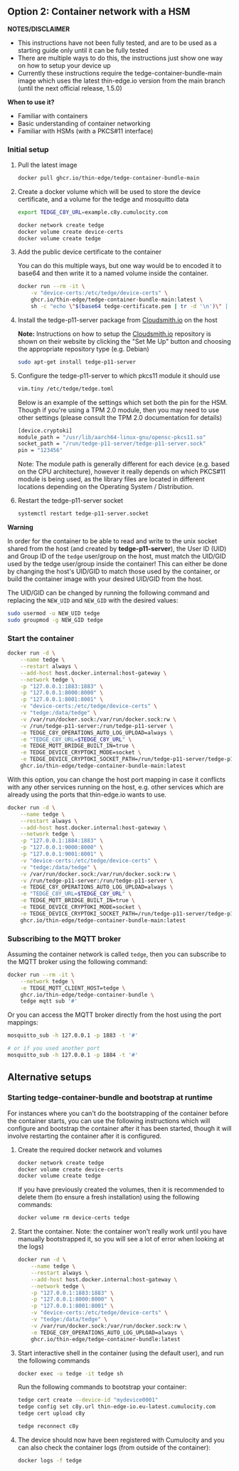 ## Option 2: Container network with a HSM

**NOTES/DISCLAIMER**

* This instructions have not been fully tested, and are to be used as a starting guide only until it can be fully tested
* There are multiple ways to do this, the instructions just show one way on how to setup your device up
* Currently these instructions require the tedge-container-bundle-main image which uses the latest thin-edge.io version from the main branch (until the next official release, 1.5.0)

**When to use it?**

* Familiar with containers
* Basic understanding of container networking
* Familiar with HSMs (with a PKCS#11 interface)


### Initial setup

1. Pull the latest image

    ```sh
    docker pull ghcr.io/thin-edge/tedge-container-bundle-main
    ```

1. Create a docker volume which will be used to store the device certificate, and a volume for the tedge and mosquitto data

    ```sh
    export TEDGE_C8Y_URL=example.c8y.cumulocity.com

    docker network create tedge
    docker volume create device-certs
    docker volume create tedge
    ```

1. Add the public device certificate to the container

    You can do this multiple ways, but one way would be to encoded it to base64 and then write it to a named volume inside the container.

    ```sh
    docker run --rm -it \
        -v "device-certs:/etc/tedge/device-certs" \
        ghcr.io/thin-edge/tedge-container-bundle-main:latest \
        sh -c "echo \"$(base64 tedge-certificate.pem | tr -d '\n')\" | base64 -d > \$(tedge config get device.cert_path)"
    ```

1. Install the tedge-p11-server package from [Cloudsmith.io](https://cloudsmith.io/~thinedge/repos/tedge-main/packages/) on the host

    **Note:** Instructions on how to setup the [Cloudsmith.io](https://cloudsmith.io/~thinedge/repos/tedge-main/packages/) repository is shown on their website by clicking the "Set Me Up" button and choosing the appropriate repository type (e.g. Debian)

    ```sh
    sudo apt-get install tedge-p11-server
    ```

1. Configure the tedge-p11-server to which pkcs11 module it should use

    ```sh
    vim.tiny /etc/tedge/tedge.toml
    ```

    Below is an example of the settings which set both the pin for the HSM. Though if you're using a TPM 2.0 module, then you may need to use other settings (please consult the TPM 2.0 documentation for details)

    ```sh
    [device.cryptoki]
    module_path = "/usr/lib/aarch64-linux-gnu/opensc-pkcs11.so"
    socket_path = "/run/tedge-p11-server/tedge-p11-server.sock"
    pin = "123456"
    ```

    Note: The module path is generally different for each device (e.g. based on the CPU architecture), however it really depends on which PKCS#11 module is being used, as the library files are located in different locations depending on the Operating System / Distribution.

1. Restart the tedge-p11-server socket

    ```sh
    systemctl restart tedge-p11-server.socket
    ```

**Warning**

In order for the container to be able to read and write to the unix socket shared from the host (and created by **tedge-p11-server**), the User ID (UID) and Group ID of the `tedge` user/group on the host, must match the UID/GID used by the tedge user/group inside the container! This can either be done by changing the host's UID/GID to match those used by the container, or build the container image with your desired UID/GID from the host.

The UID/GID can be changed by running the following command and replacing the `NEW_UID` and `NEW_GID` with the desired values:

```sh
sudo usermod -u NEW_UID tedge
sudo groupmod -g NEW_GID tedge
```

### Start the container

```sh
docker run -d \
    --name tedge \
    --restart always \
    --add-host host.docker.internal:host-gateway \
    --network tedge \
    -p "127.0.0.1:1883:1883" \
    -p "127.0.0.1:8000:8000" \
    -p "127.0.0.1:8001:8001" \
    -v "device-certs:/etc/tedge/device-certs" \
    -v "tedge:/data/tedge" \
    -v /var/run/docker.sock:/var/run/docker.sock:rw \
    -v /run/tedge-p11-server:/run/tedge-p11-server \
    -e TEDGE_C8Y_OPERATIONS_AUTO_LOG_UPLOAD=always \
    -e "TEDGE_C8Y_URL=$TEDGE_C8Y_URL" \
    -e TEDGE_MQTT_BRIDGE_BUILT_IN=true \
    -e TEDGE_DEVICE_CRYPTOKI_MODE=socket \
    -e TEDGE_DEVICE_CRYPTOKI_SOCKET_PATH=/run/tedge-p11-server/tedge-p11-server.sock \
    ghcr.io/thin-edge/tedge-container-bundle-main:latest
```

With this option, you can change the host port mapping in case it conflicts with any other services running on the host, e.g. other services which are already using the ports that thin-edge.io wants to use.

```sh
docker run -d \
    --name tedge \
    --restart always \
    --add-host host.docker.internal:host-gateway \
    --network tedge \
    -p "127.0.0.1:1884:1883" \
    -p "127.0.0.1:9000:8000" \
    -p "127.0.0.1:9001:8001" \
    -v "device-certs:/etc/tedge/device-certs" \
    -v "tedge:/data/tedge" \
    -v /var/run/docker.sock:/var/run/docker.sock:rw \
    -v /run/tedge-p11-server:/run/tedge-p11-server \
    -e TEDGE_C8Y_OPERATIONS_AUTO_LOG_UPLOAD=always \
    -e "TEDGE_C8Y_URL=$TEDGE_C8Y_URL" \
    -e TEDGE_MQTT_BRIDGE_BUILT_IN=true \
    -e TEDGE_DEVICE_CRYPTOKI_MODE=socket \
    -e TEDGE_DEVICE_CRYPTOKI_SOCKET_PATH=/run/tedge-p11-server/tedge-p11-server.sock \
    ghcr.io/thin-edge/tedge-container-bundle-main:latest
```

### Subscribing to the MQTT broker

Assuming the container network is called `tedge`, then you can subscribe to the MQTT broker using the following command:

```sh
docker run --rm -it \
    --network tedge \
    -e TEDGE_MQTT_CLIENT_HOST=tedge \
    ghcr.io/thin-edge/tedge-container-bundle \
    tedge mqtt sub '#'
```

Or you can access the MQTT broker directly from the host using the port mappings:

```sh
mosquitto_sub -h 127.0.0.1 -p 1883 -t '#'

# or if you used another port
mosquitto_sub -h 127.0.0.1 -p 1884 -t '#'
```

## Alternative setups

### Starting tedge-container-bundle and bootstrap at runtime

For instances where you can't do the bootstrapping of the container before the container starts, you can use the following instructions which will configure and bootstrap the container after it has been started, though it will involve restarting the container after it is configured.

1. Create the required docker network and volumes

    ```sh
    docker network create tedge
    docker volume create device-certs
    docker volume create tedge
    ```

    If you have previously created the volumes, then it is recommended to delete them (to ensure a fresh installation) using the following commands:

    ```sh
    docker volume rm device-certs tedge
    ```

2. Start the container. Note: the container won't really work until you have manually bootstrapped it, so you will see a lot of error when looking at the logs)

    ```sh
    docker run -d \
        --name tedge \
        --restart always \
        --add-host host.docker.internal:host-gateway \
        --network tedge \
        -p "127.0.0.1:1883:1883" \
        -p "127.0.0.1:8000:8000" \
        -p "127.0.0.1:8001:8001" \
        -v "device-certs:/etc/tedge/device-certs" \
        -v "tedge:/data/tedge" \
        -v /var/run/docker.sock:/var/run/docker.sock:rw \
        -e TEDGE_C8Y_OPERATIONS_AUTO_LOG_UPLOAD=always \
        ghcr.io/thin-edge/tedge-container-bundle:latest
    ```

3. Start interactive shell in the container (using the default user), and run the following commands

    ```sh
    docker exec -u tedge -it tedge sh
    ```

    Run the following commands to bootstrap your container:

    ```sh
    tedge cert create --device-id "mydevice0001"
    tedge config set c8y.url thin-edge-io.eu-latest.cumulocity.com
    tedge cert upload c8y

    tedge reconnect c8y
    ```

4. The device should now have been registered with Cumulocity and you can also check the container logs (from outside of the container):

    ```sh
    docker logs -f tedge
    ```
